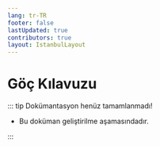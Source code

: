 ```yaml
---
lang: tr-TR
footer: false
lastUpdated: true
contributors: true
layout: IstanbulLayout
---
```


# Göç Kılavuzu

::: tip Dokümantasyon henüz tamamlanmadı!

- Bu doküman geliştirilme aşamasındadır.

:::